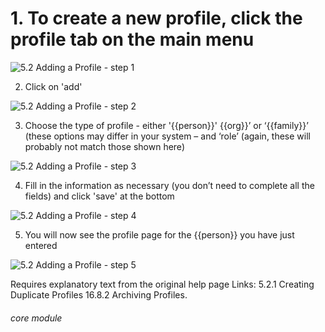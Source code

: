 # 1. To create a new profile, click the profile tab on the main menu


![5.2 Adding a Profile - step 1](5.2_Adding_a_Profile_im_1.png)

2. Click on &#039;add&#039;

![5.2 Adding a Profile - step 2](5.2_Adding_a_Profile_im_2.png)

3. Choose the type of profile - either &#039;{{person}}&#039; {{org}}’ or ‘{{family}}’ (these options may differ in your system – and ‘role’ (again, these will probably not match those shown here)

![5.2 Adding a Profile - step 3](5.2_Adding_a_Profile_im_3.png)

4. Fill in the information as necessary (you don’t need to complete all the fields) and click &#039;save&#039; at the bottom

![5.2 Adding a Profile - step 4](5.2_Adding_a_Profile_im_4.png)

5. You will now see the profile page for the {{person}} you have just entered

![5.2 Adding a Profile - step 5](5.2_Adding_a_Profile_im_5.png)

Requires explanatory text from the original help page
Links:
5.2.1 Creating Duplicate Profiles
16.8.2 Archiving Profiles.


###### core module